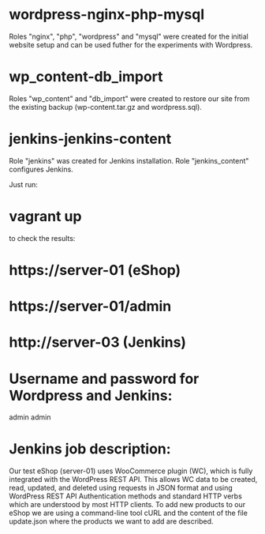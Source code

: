 # wordpress-nginx-php-mysql

Roles "nginx", "php", "wordpress" and "mysql" were created for the initial website
setup and can be used futher for the experiments with Wordpress.


# wp_content-db_import


Roles "wp_content" and "db_import" were created to restore our site from the
existing backup (wp-content.tar.gz and wordpress.sql).

# jenkins-jenkins-content 


Role "jenkins" was created for Jenkins installation. Role "jenkins_content" configures Jenkins.

Just run:
# vagrant up
to check the results:
# https://server-01    (eShop)
# https://server-01/admin
# http://server-03     (Jenkins)

# Username and password for Wordpress and Jenkins:
admin
admin

# Jenkins job description:

Our test eShop (server-01) uses WooCommerce plugin (WC), which is fully integrated with the WordPress REST API. This allows WC data to be created, read, updated, and deleted using requests in JSON format and using WordPress REST API Authentication methods and standard HTTP verbs which are understood by most HTTP clients. 
To add new products to our eShop we are using a command-line tool cURL and the content of the file update.json where the products we want to add are described.
